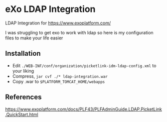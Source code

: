 # eXo LDAP Integration
LDAP Integration for https://www.exoplatform.com/

I was struggling to get exo to work with ldap so here is my configuration files to make your life easier

## Installation
 * Edit `./WEB-INF/conf/organization/picketlink-idm-ldap-config.xml` to your liking
 * Compress, `jar cvf ./* ldap-integration.war`
 * Copy .war to `$PLATFORM_TOMCAT_HOME/webapps`

## References

https://www.exoplatform.com/docs/PLF43/PLFAdminGuide.LDAP.PicketLink.QuickStart.html
